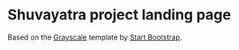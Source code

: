 # Shuvayatra project landing page

Based on the [Grayscale](http://startbootstrap.com/template-overviews/grayscale/) template by [Start Bootstrap](http://startbootstrap.com/).
